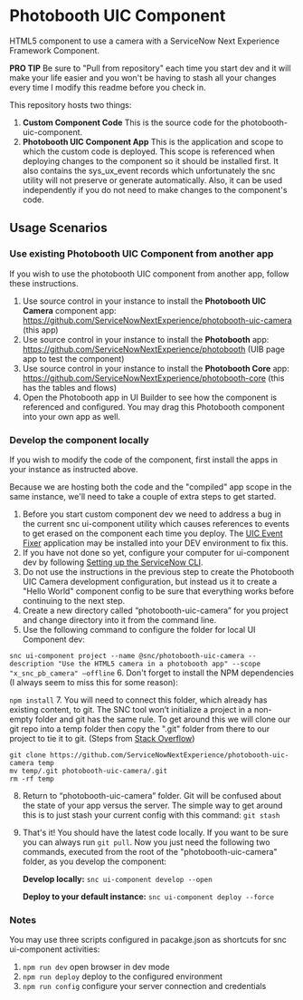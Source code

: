 # Photobooth UIC Component

HTML5 component to use a camera with a ServiceNow Next Experience Framework Component.

**PRO TIP** Be sure to "Pull from repository" each time you start dev and it will make your life easier and you won't be having to stash all your changes every time I modify this readme before you check in.

This repository hosts two things:

1. **Custom Component Code**
   This is the source code for the photobooth-uic-component.
2. **Photobooth UIC Component App**
   This is the application and scope to which the custom code is deployed. This scope is referenced when deploying changes to the component so it should be installed first. It also contains the sys_ux_event records which unfortunately the snc utility will not preserve or generate automatically. Also, it can be used independently if you do not need to make changes to the component's code.

## Usage Scenarios

### Use existing Photobooth UIC Component from another app

If you wish to use the photobooth UIC component from another app, follow these instructions.

1. Use source control in your instance to install the **Photobooth UIC Camera** component app: https://github.com/ServiceNowNextExperience/photobooth-uic-camera (this app)
2. Use source control in your instance to install the **Photobooth** app: https://github.com/ServiceNowNextExperience/photobooth (UIB page app to test the component)
3. Use source control in your instance to install the **Photobooth Core** app: https://github.com/ServiceNowNextExperience/photobooth-core (this has the tables and flows)
4. Open the Photobooth app in UI Builder to see how the component is referenced and configured. You may drag this Photobooth component into your own app as well.

### Develop the component locally

If you wish to modify the code of the component, first install the apps in your instance as instructed above.

Because we are hosting both the code and the "compiled" app scope in the same instance, we'll need to take a couple of extra steps to get started.

1. Before you start custom component dev we need to address a bug in the current snc ui-component utility which causes references to events to get erased on the component each time you deploy. The [UIC Event Fixer](https://github.com/ServiceNowNextExperience/uic-event-fixer) application may be installed into your DEV environment to fix this.
2. If you have not done so yet, configure your computer for ui-component dev by following [Setting up the ServiceNow CLI](https://www.servicenow.com/community/next-experience-articles/setting-up-command-line-interface-cli-for-custom-component-dev/ta-p/2361588).
3. Do not use the instructions in the previous step to create the Photobooth UIC Camera development configuration, but instead us it to create a "Hello World" component config to be sure that everything works before continuing to the next step.
4. Create a new directory called “photobooth-uic-camera” for you project and change directory into it from the command line.
5. Use the following command to configure the folder for local UI Component dev:

`snc ui-component project --name @snc/photobooth-uic-camera --description "Use the HTML5 camera in a photobooth app" --scope "x_snc_pb_camera" –offline`
6. Don't forget to install the NPM dependencies (I always seem to miss this for some reason):

`npm install`
7. You will need to connect this folder, which already has existing content, to git. The SNC tool won’t initialize a project in a non-empty folder and git has the same rule. To get around this we will clone our git repo into a temp folder then copy the ".git" folder from there to our project to tie it to git. (Steps from [Stack Overflow](https://stackoverflow.com/questions/5377960/git-whats-the-best-practice-to-git-clone-into-an-existing-folder))

``` shell
git clone https://github.com/ServiceNowNextExperience/photobooth-uic-camera temp
mv temp/.git photobooth-uic-camera/.git
rm -rf temp
```

8. Return to “photobooth-uic-camera” folder. Git will be confused about the state of your app versus the server. The simple way to get around this is to just stash your current config with this command:
   `git stash`
9. That's it! You should have the latest code locally. If you want to be sure you can always run `git pull`. Now you just need the following two commands, executed from the root of the "photobooth-uic-camera" folder, as you develop the component:

   **Develop locally:**
   `snc ui-component develop --open`

   **Deploy to your default instance:**
   `snc ui-component deploy --force`

### Notes

You may use three scripts configured in pacakge.json as shortcuts for snc ui-component activities:

   1. `npm run dev` open browser in dev mode
   1. `npm run deploy` deploy to the configured environment
   1. `npm run config` configure your server connection and credentials
